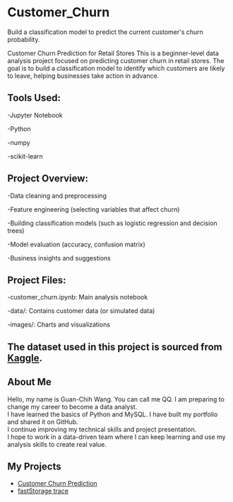 # Customer_Churn
Build a classification model to predict the current customer's churn probability.

Customer Churn Prediction for Retail Stores
This is a beginner-level data analysis project focused on predicting customer churn in retail stores. The goal is to build a classification model to identify which customers are likely to leave, helping businesses take action in advance.


## Tools Used:
-Jupyter Notebook

-Python

-numpy

-scikit-learn

## Project Overview:
-Data cleaning and preprocessing

-Feature engineering (selecting variables that affect churn)

-Building classification models (such as logistic regression and decision trees)

-Model evaluation (accuracy, confusion matrix)

-Business insights and suggestions

## Project Files:
-customer_churn.ipynb: Main analysis notebook

-data/: Contains customer data (or simulated data)

-images/: Charts and visualizations

## The dataset used in this project is sourced from [Kaggle](https://www.kaggle.com/datasets/ankitverma2010/ecommerce-customer-churn-analysis-and-prediction?resource=download).

## About Me

Hello, my name is Guan-Chih Wang. You can call me QQ. I am preparing to change my career to become a data analyst.  
I have learned the basics of Python and MySQL. I have built my portfolio and shared it on GitHub.  
I continue improving my technical skills and project presentation.  
I hope to work in a data-driven team where I can keep learning and use my analysis skills to create real value.

## My Projects

- [Customer Churn Prediction](https://github.com/qqmallu/Customer_Churn)
- [fastStorage trace](https://github.com/qqmallu/FastStorage-Trace)



